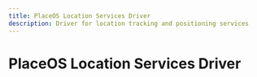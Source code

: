 ```yaml
---
title: PlaceOS Location Services Driver
description: Driver for location tracking and positioning services
---
```


# PlaceOS Location Services Driver

<!-- TODO: Add documentation for the PlaceOS Location Services Driver -->